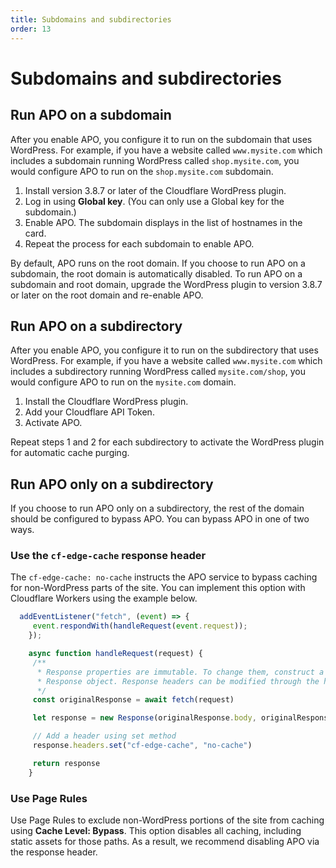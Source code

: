 ```yaml
---
title: Subdomains and subdirectories
order: 13
---
```


# Subdomains and subdirectories

## Run APO on a subdomain

After you enable APO, you configure it to run on the subdomain that uses WordPress. For example, if you have a website called `www.mysite.com` which includes a subdomain running WordPress called `shop.mysite.com`, you would configure APO to run on the `shop.mysite.com` subdomain.

1. Install version 3.8.7 or later of the Cloudflare WordPress plugin.
1. Log in using **Global key**. (You can only use a Global key for the subdomain.)
1. Enable APO. The subdomain displays in the list of hostnames in the card.
1. Repeat the process for each subdomain to enable APO.

By default, APO runs on the root domain. If you choose to run APO on a subdomain, the root domain is automatically disabled. To run APO on a subdomain and root domain, upgrade the WordPress plugin to version 3.8.7 or later on the root domain and re-enable APO.

## Run APO on a subdirectory

After you enable APO, you configure it to run on the subdirectory that uses WordPress. For example, if you have a website called `www.mysite.com` which includes a subdirectory running WordPress called `mysite.com/shop`, you would configure APO to run on the `mysite.com` domain.

1. Install the Cloudflare WordPress plugin.
1. Add your Cloudflare API Token.
1. Activate APO.

Repeat steps 1 and 2 for each subdirectory to activate the WordPress plugin for automatic cache purging.

## Run APO only on a subdirectory

If you choose to run APO only on a subdirectory, the rest of the domain should be configured to bypass APO. You can bypass APO in one of two ways.

### Use the `cf-edge-cache` response header

The `cf-edge-cache: no-cache` instructs the APO service to bypass caching for non-WordPress parts of the site. You can implement this option with Cloudflare Workers using the example below.

```js 
  addEventListener("fetch", (event) => {
     event.respondWith(handleRequest(event.request));
    });

    async function handleRequest(request) {
     /**
      * Response properties are immutable. To change them, construct a new
      * Response object. Response headers can be modified through the headers `set` method.
      */
     const originalResponse = await fetch(request)

     let response = new Response(originalResponse.body, originalResponse);

     // Add a header using set method
     response.headers.set("cf-edge-cache", "no-cache")

     return response
    }
```

### Use Page Rules

Use Page Rules to exclude non-WordPress portions of the site from caching using **Cache Level: Bypass**. This option disables all caching, including static assets for those paths. As a result, we recommend disabling APO via the response header.